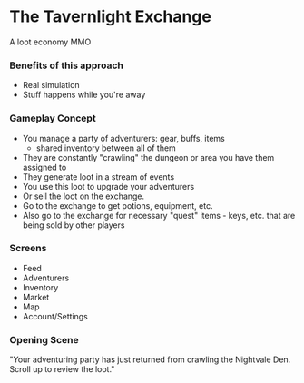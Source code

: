 # The Tavernlight Exchange
A loot economy MMO

### Benefits of this approach

- Real simulation
- Stuff happens while you're away

### Gameplay Concept

- You manage a party of adventurers: gear, buffs, items
  - shared inventory between all of them
- They are constantly "crawling" the dungeon or area you have them assigned to
- They generate loot in a stream of events
- You use this loot to upgrade your adventurers
- Or sell the loot on the exchange.
- Go to the exchange to get potions, equipment, etc.
- Also go to the exchange for necessary "quest" items - keys, etc. that are being sold by other players


### Screens
- Feed
- Adventurers
- Inventory
- Market
- Map
- Account/Settings


### Opening Scene

"Your adventuring party has just returned from crawling the Nightvale Den. Scroll up to review the loot."